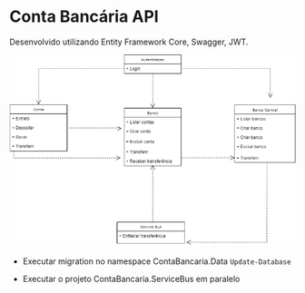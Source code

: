 # Conta Bancária API

Desenvolvido utilizando Entity Framework Core, Swagger, JWT.

![My Image](ContaBancaria/diagrama.png)

- Executar migration no namespace ContaBancaria.Data
 ```Update-Database```

- Executar o projeto ContaBancaria.ServiceBus em paralelo

